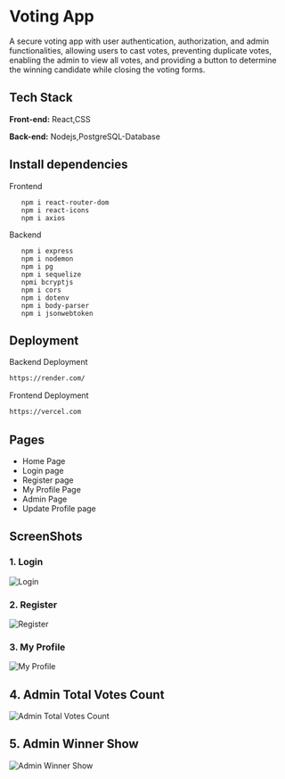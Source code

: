 # Voting App

A secure voting app with user authentication, authorization, and admin functionalities, allowing users to cast votes, preventing duplicate votes, enabling the admin to view all votes, and providing a button to determine the winning candidate while closing the voting forms.

## Tech Stack

**Front-end:** React,CSS

**Back-end:** Nodejs,PostgreSQL-Database

## Install dependencies

 Frontend
```
   npm i react-router-dom
   npm i react-icons
   npm i axios
```
 Backend
```
   npm i express
   npm i nodemon
   npm i pg
   npm i sequelize
   npmi bcryptjs
   npm i cors
   npm i dotenv
   npm i body-parser
   npm i jsonwebtoken
```
## Deployment

Backend Deployment
```bash
https://render.com/
```
Frontend Deployment
```bash
https://vercel.com
```

## Pages

-   Home Page
-   Login page
-   Register page
-   My Profile Page
-   Admin Page
-   Update Profile page

## ScreenShots

### 1. Login
![Login](https://github.com/nitinkondhari03/Voting_App/assets/107460712/15114fd4-c277-4764-acbe-2ecb7b12fe22)

### 2. Register
![Register](https://github.com/nitinkondhari03/Voting_App/assets/107460712/00df7d57-85b0-4909-a07f-f200dec9aa78)

### 3. My Profile
![My Profile](https://github.com/nitinkondhari03/Voting_App/assets/107460712/a5825549-b019-4724-8011-5466776e3f00)

## 4. Admin Total Votes Count
![Admin Total Votes Count](https://github.com/nitinkondhari03/Voting_App/assets/107460712/045fbdf1-8e4d-4372-9666-4bbd942b9d59)

## 5. Admin Winner Show 
![Admin Winner Show ](https://github.com/nitinkondhari03/Voting_App/assets/107460712/f6ec8647-8531-4232-bfa2-4594f26033a2)

